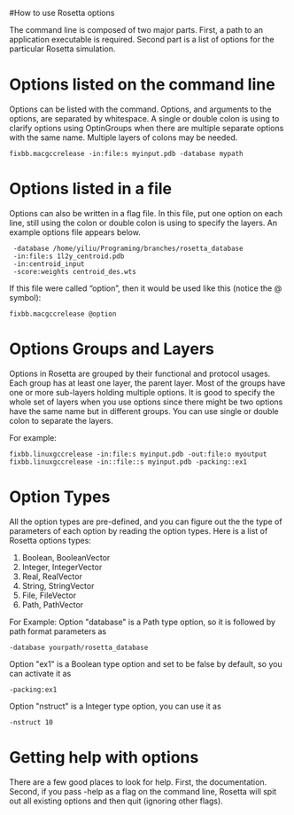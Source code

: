 #How to use Rosetta options

The command line is composed of two major parts. First, a path to an application executable is required. Second part is a list of options for the particular Rosetta simulation.

Options listed on the command line
==================================

Options can be listed with the command. Options, and arguments to the options, are separated by whitespace. A single or double colon is using to clarify options using OptinGroups when there are multiple separate options with the same name. Multiple layers of colons may be needed.

```
fixbb.macgccrelease -in:file:s myinput.pdb -database mypath
```

Options listed in a file
========================

Options can also be written in a flag file. In this file, put one option on each line, still using the colon or double colon is using to specify the layers. An example options file appears below.

```
 -database /home/yiliu/Programing/branches/rosetta_database
 -in:file:s 1l2y_centroid.pdb
 -in:centroid_input
 -score:weights centroid_des.wts
```

If this file were called “option”, then it would be used like this (notice the @ symbol):

```
fixbb.macgccrelease @option
```

Options Groups and Layers
=========================

Options in Rosetta are grouped by their functional and protocol usages. Each group has at least one layer, the parent layer. Most of the groups have one or more sub-layers holding multiple options. It is good to specify the whole set of layers when you use options since there might be two options have the same name but in different groups. You can use single or double colon to separate the layers.

For example:

```
fixbb.linuxgccrelease -in:file:s myinput.pdb -out:file:o myoutput
fixbb.linuxgccrelease -in::file::s myinput.pdb -packing::ex1
```

Option Types
============

All the option types are pre-defined, and you can figure out the the type of parameters of each option by reading the option types. Here is a list of Rosetta options types:

1.  Boolean, BooleanVector
2.  Integer, IntegerVector
3.  Real, RealVector
4.  String, StringVector
5.  File, FileVector
6.  Path, PathVector

For Example: Option "database" is a Path type option, so it is followed by path format parameters as

```
-database yourpath/rosetta_database
```

Option "ex1" is a Boolean type option and set to be false by default, so you can activate it as

```
-packing:ex1
```

Option "nstruct" is a Integer type option, you can use it as

```
-nstruct 10
```

Getting help with options
=========================

There are a few good places to look for help. First, the documentation. Second, if you pass -help as a flag on the command line, Rosetta will spit out all existing options and then quit (ignoring other flags).
